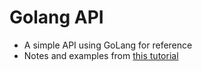 # Golang API

- A simple API using GoLang for reference
- Notes and examples from [this tutorial](https://www.youtube.com/watch?v=8uiZC0l4Ajw)

